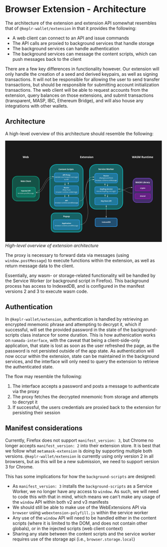 # Browser Extension - Architecture

The architecture of the extension and extension API somewhat resembles that of `@keplr-wallet/extension` in that it provides the following:

- A web client can connect to an API and issue commands
- The API calls are proxied to background services that handle storage
- The background services can handle authentication
- The background services can message the content scripts, which can push messages back to the client

There are a few key differences in functionality however. Our extension will only handle the creation of a seed and derived keypairs, as well as signing transactions.
It will not be responsible for allowing the user to send transfer transactions, but should be responsible for submitting account initialization transactions. The
web client will be able to request accounts from the extension, query balances on those extensions, and submit transactions (transparent, MASP, IBC, Ethereum Bridge), and will also
house any integrations with other wallets.

## Architecture

A high-level overview of this architecture should resemble the following:

![Architectural Overview](./images/extension-architecture-overview.png)
_High-level overview of extension architecture_

The proxy is necessary to forward data via messages (using `window.postMessage`) to execute functions within the extension, as well as return message data to the client.

Essentially, any wasm- or storage-related functionality will be handled by the Service Worker (or background script in Firefox). This background process has access to IndexedDB,
and is configured in the manifest versions 2 and 3 to execute wasm code.

## Authentication

In `@keplr-wallet/extension`, authentication is handled by retrieving an encrypted mnemonic phrase and attempting to decrypt it, which if successful, will set the provided
password in the state of the background-scripts class instance for some duration. This is how authenication works on `namada-interface`, with the caveat that being a client-side-only
application, that state is lost as soon as the user refreshed the page, as the password is not persisted outside of the app state. As authentication will now occur within the extension,
state can be maintained in the background services, and the interface will only need to query the extension to retrieve the authenticated state.

The flow may resemble the following:

1. The interface accepts a password and posts a message to authenticate via the proxy
2. The proxy fetches the decrypted mnemonic from storage and attempts to decrypt it
3. If successful, the users credentials are proxied back to the extension for persisting their session

## Manifest considerations

Currently, Firefox does not support `manifest_version: 3`, but Chrome no longer accepts `manifest_version: 2` into their extension store. It is best that we follow what `metamask-extension`
is doing by supporting multiple both versions. `@keplr-wallet/extension` is currently using only version 2 in all browsers, but as this will be a new submission, we need to support version 3 for Chrome.

This has some implications for how the `background-scripts` are designed:

- As `manifest_version: 3` installs the `background-scripts` as a Service Worker, we no longer have any access to `window`. As such, we will need to code this with that in mind, which means
  we can't make any usage of the `window` API within both v2 and v3 manifests
- We should still be able to make use of the WebExtensions API via `browser` using `webextension-polyfill.js` within the service worker
- Any use of the `window` API will need to be handled either in the content scripts (where it is limited to the DOM, and does not contain other globals), or in the injected scripts (web client context)
- Sharing any state between the content scripts and the service worker requires use of the storage api (i.e., `browser.storage.local`)
